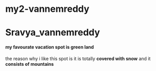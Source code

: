 # my2-vannemreddy
# Sravya_vannemreddy
#### my favourate vacation spot is green land
the reason why i like this spot is it is totally **covered with snow** and it **consists of mountains**